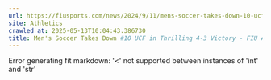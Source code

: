 ```yaml
---
url: https://fiusports.com/news/2024/9/11/mens-soccer-takes-down-10-ucf-in-thrilling-4-3-victory.aspx
site: Athletics
crawled_at: 2025-05-13T10:04:43.386730
title: Men's Soccer Takes Down #10 UCF in Thrilling 4-3 Victory - FIU Athletics
---
```


Error generating fit markdown: '<' not supported between instances of 'int' and 'str'